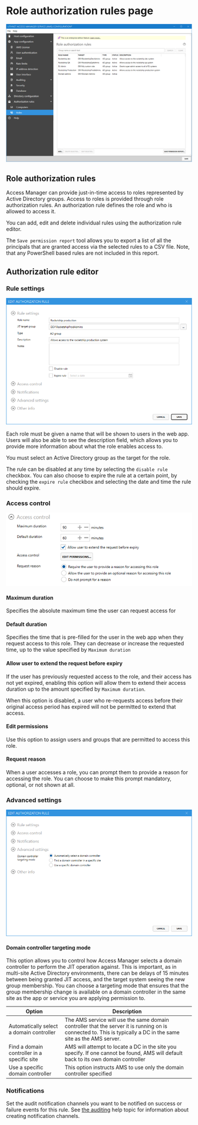 # Role authorization rules page

![](../../images/ui-page-authorization-rules-roles.png)

## Role authorization rules

Access Manager can provide just-in-time access to roles represented by Active Directory groups. Access to roles is provided through role authorization rules. An authorization rule defines the role and who is allowed to access it.

You can add, edit and delete individual rules using the authorization rule editor.

The `Save permission report` tool allows you to export a list of all the principals that are granted access via the selected rules to a CSV file. Note, that any PowerShell based rules are not included in this report.

## Authorization rule editor

### Rule settings

![](../../images/ui-page-authorization-rules-roles-edit-rule-rule-settings.png)

Each role must be given a name that will be shown to users in the web app. Users will also be able to see the description field, which allows you to provide more information about what the role enables access to.

You must select an Active Directory group as the target for the role.

The rule can be disabled at any time by selecting the `disable rule` checkbox. You can also choose to expire the rule at a certain point, by checking the `expire rule` checkbox and selecting the date and time the rule should expire.

### Access control

![](../../images/ui-page-authorization-rules-roles-edit-rule-access-control.png)

#### Maximum duration
Specifies the absolute maximum time the user can request access for

#### Default duration
Specifies the time that is pre-filled for the user in the web app when they request access to this role. They can decrease or increase the requested time, up to the value specified by `Maximum duration`

#### Allow user to extend the request before expiry
If the user has previously requested access to the role, and their access has not yet expired, enabling this option will allow them to extend their access duration up to the amount specified by `Maximum duration`.

When this option is disabled, a user who re-requests access before their original access period has expired will not be permitted to extend that access.

#### Edit permissions
Use this option to assign users and groups that are permitted to access this role.

#### Request reason
When a user accesses a role, you can prompt them to provide a reason for accessing the role. You can choose to make this prompt mandatory, optional, or not shown at all.

### Advanced settings

![](../../images/ui-page-authorization-rules-roles-edit-rule-advanced-settings.png)

#### Domain controller targeting mode
This option allows you to control how Access Manager selects a domain controller to perform the JIT operation against. This is important, as in multi-site Active Directory environments, there can be delays of 15 minutes between being granted JIT access, and the target system seeing the new group membership. You can choose a targeting mode that ensures that the group membership change is available on a domain controller in the same site as the app or service you are applying permission to.

| Option | Description |
| --- | ---- | 
| Automatically select a domain controller | The AMS service will use the same domain controller that the server it is running on is connected to. This is typically a DC in the same site as the AMS server. |
| Find a domain controller in a specific site | AMS will attempt to locate a DC in the site you specify. If one cannot be found, AMS will default back to its own domain controller |
| Use a specific domain controller | This option instructs AMS to use only the domain controller specified |

### Notifications

Set the audit notification channels you want to be notified on success or failure events for this rule. See [the auditing](auditing-page.md) help topic for information about creating notification channels.
